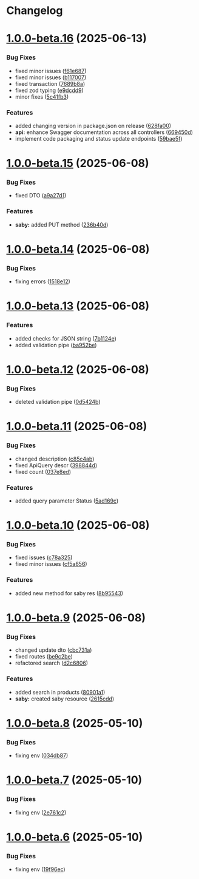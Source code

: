 # Changelog

# [1.0.0-beta.16](https://github.com/thevladbog/cider-code-backend/compare/v1.0.0-beta.15...v1.0.0-beta.16) (2025-06-13)


### Bug Fixes

* fixed minor issues ([f61e687](https://github.com/thevladbog/cider-code-backend/commit/f61e687253240cc8f3b93961ec16e27238213ad1))
* fixed minor issues ([b117007](https://github.com/thevladbog/cider-code-backend/commit/b117007fdf8bc363c462f6652d72f915d625a1b7))
* fixed transaction ([7689b8a](https://github.com/thevladbog/cider-code-backend/commit/7689b8add985484a54e660153410c4dc35c4f03e))
* fixed zod typing ([e9dcdd9](https://github.com/thevladbog/cider-code-backend/commit/e9dcdd9b12d41fb2c83d63073f2eedd20a874d96))
* minor fixes ([5c41fb3](https://github.com/thevladbog/cider-code-backend/commit/5c41fb3a7f25ac210c9dcd0d756e04c5f10a7ebc))


### Features

* added changing version in package.json on release ([628fa00](https://github.com/thevladbog/cider-code-backend/commit/628fa00b8e54165116fc25da1519acb773b398a2))
* **api:** enhance Swagger documentation across all controllers ([669450d](https://github.com/thevladbog/cider-code-backend/commit/669450da6e5500d4f748e55c3e5a1183a5cd322e))
* implement code packaging and status update endpoints ([59bae5f](https://github.com/thevladbog/cider-code-backend/commit/59bae5fd226727194370b07fc5eb805880b9c29f))

# [1.0.0-beta.15](https://github.com/thevladbog/cider-code-backend/compare/v1.0.0-beta.14...v1.0.0-beta.15) (2025-06-08)


### Bug Fixes

* fixed DTO ([a9a27d1](https://github.com/thevladbog/cider-code-backend/commit/a9a27d127ff5d0bcf08e8a2963730dd6123a6650))


### Features

* **saby:** added PUT method ([236b40d](https://github.com/thevladbog/cider-code-backend/commit/236b40db194904f6b6e225db0bd40a91f9fb0d11))

# [1.0.0-beta.14](https://github.com/thevladbog/cider-code-backend/compare/v1.0.0-beta.13...v1.0.0-beta.14) (2025-06-08)


### Bug Fixes

* fixing errors ([1518e12](https://github.com/thevladbog/cider-code-backend/commit/1518e123752afd8c9b46de2ca787ee3d3868bccc))

# [1.0.0-beta.13](https://github.com/thevladbog/cider-code-backend/compare/v1.0.0-beta.12...v1.0.0-beta.13) (2025-06-08)


### Features

* added checks for JSON string ([7b1124e](https://github.com/thevladbog/cider-code-backend/commit/7b1124ea36088896e28d64f6e59e6905f4a8f152))
* added validation pipe ([ba952be](https://github.com/thevladbog/cider-code-backend/commit/ba952befac6d4a114c0f6c1a37e49c5a26a8141a))

# [1.0.0-beta.12](https://github.com/thevladbog/cider-code-backend/compare/v1.0.0-beta.11...v1.0.0-beta.12) (2025-06-08)


### Bug Fixes

* deleted validation pipe ([0d5424b](https://github.com/thevladbog/cider-code-backend/commit/0d5424b2a31847c73625965d37509c5c1e74557e))

# [1.0.0-beta.11](https://github.com/thevladbog/cider-code-backend/compare/v1.0.0-beta.10...v1.0.0-beta.11) (2025-06-08)


### Bug Fixes

* changed description ([c85c4ab](https://github.com/thevladbog/cider-code-backend/commit/c85c4abeb6a3600071dfba5ec9d1b4cdb3da8fa8))
* fixed ApiQuery descr ([398844d](https://github.com/thevladbog/cider-code-backend/commit/398844d7be814c4538455ba85ae5b5e83002de7b))
* fixed count ([037e8ed](https://github.com/thevladbog/cider-code-backend/commit/037e8ed8fc211ef1f50cb01d23646952de77ff8c))


### Features

* added query parameter Status ([5ad169c](https://github.com/thevladbog/cider-code-backend/commit/5ad169ceb3eda309ea7f3d35a34dc52ab17486bb))

# [1.0.0-beta.10](https://github.com/thevladbog/cider-code-backend/compare/v1.0.0-beta.9...v1.0.0-beta.10) (2025-06-08)


### Bug Fixes

* fixed issues ([c78a325](https://github.com/thevladbog/cider-code-backend/commit/c78a325d5b1dae6127296cc113b110151a3604d0))
* fixed minor issues ([cf5a656](https://github.com/thevladbog/cider-code-backend/commit/cf5a656561d78dfcf8d9452a57f4226b274fbe48))


### Features

* added new method for saby res ([8b95543](https://github.com/thevladbog/cider-code-backend/commit/8b95543b3f5de51c462a201da8c73862a45851f8))

# [1.0.0-beta.9](https://github.com/thevladbog/cider-code-backend/compare/v1.0.0-beta.8...v1.0.0-beta.9) (2025-06-08)


### Bug Fixes

* changed update dto ([cbc731a](https://github.com/thevladbog/cider-code-backend/commit/cbc731a3d8290e33a3ad07e2c899bef1e37c7592))
* fixed routes ([be9c2be](https://github.com/thevladbog/cider-code-backend/commit/be9c2be3188861b0dccfc42074860a4b18d4b39e))
* refactored search ([d2c6806](https://github.com/thevladbog/cider-code-backend/commit/d2c6806362078e7650e9554b5edbd71c2c1b2b29))


### Features

* added search in products ([80901a1](https://github.com/thevladbog/cider-code-backend/commit/80901a121ddd3bf52d4cb90ee3d6e5bf87f5227c))
* **saby:** created saby resource ([2615cdd](https://github.com/thevladbog/cider-code-backend/commit/2615cdd03f3e0f891ceb6c69ab97f30d8dad1cab))

# [1.0.0-beta.8](https://github.com/thevladbog/cider-code-backend/compare/v1.0.0-beta.7...v1.0.0-beta.8) (2025-05-10)


### Bug Fixes

* fixing env ([034db87](https://github.com/thevladbog/cider-code-backend/commit/034db870c22a26b3bedc5d3963ae257ef00d3b83))

# [1.0.0-beta.7](https://github.com/thevladbog/cider-code-backend/compare/v1.0.0-beta.6...v1.0.0-beta.7) (2025-05-10)


### Bug Fixes

* fixing env ([2e761c2](https://github.com/thevladbog/cider-code-backend/commit/2e761c2271a6c0206fd34a9243b1b816cef26e26))

# [1.0.0-beta.6](https://github.com/thevladbog/cider-code-backend/compare/v1.0.0-beta.5...v1.0.0-beta.6) (2025-05-10)


### Bug Fixes

* fixing env ([19f96ec](https://github.com/thevladbog/cider-code-backend/commit/19f96ec3f6568a1f6a33168a8d42db4ce381762c))
